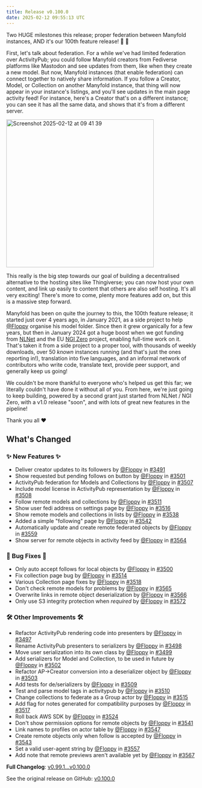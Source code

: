 ```yaml
---
title: Release v0.100.0
date: 2025-02-12 09:55:13 UTC
---
```

Two HUGE milestones this release; proper federation between Manyfold instances, AND it's our 100th feature release! 🎂  🎉

First, let's talk about federation. For a while we've had limited federation over ActivityPub; you could follow Manyfold creators from Fediverse platforms like Mastodon and see updates from them, like when they create a new model. But now, Manyfold instances (that enable federation) can connect together to natively share information. If you follow a Creator, Model, or Collection on another Manyfold instance, that thing will now appear in your instance's listings, and you'll see updates in the main page activity feed! For instance, here's a Creator that's on a different instance; you can see it has all the same data, and shows that it's from a different server.

<img width="391" alt="Screenshot 2025-02-12 at 09 41 39" src="https://github.com/user-attachments/assets/275e610b-f281-46ed-80b9-0b132b98bdf5" />

This really is the big step towards our goal of building a decentralised alternative to the hosting sites like Thingiverse; you can now host your own content, and link up easily to content that others are also self hosting. It's all very exciting! There's more to come, plenty more features add on, but this is a massive step forward.

Manyfold has been on quite the journey to this, the 100th feature release; it started just over 4 years ago, in January 2021, as a side project to help [@Floppy](https://github.com/Floppy) organise his model folder. Since then it grew organically for a few years, but then in January 2024 got a huge boost when we got funding from [NLNet](https://nlnet.nl) and the EU [NGI Zero](https://ngi.eu/ngi-projects/ngi-zero/) project, enabling full-time work on it. That's taken it from a side project to a proper tool, with thousands of weekly downloads, over 50 *known* instances running (and that's just the ones reporting in!), translation into five languages, and an informal network of contributors who write code, translate text, provide peer support, and generally keep us going!

We couldn't be more thankful to everyone who's helped us get this far; we literally couldn't have done it without all of you. From here, we're just going to keep building, powered by a second grant just started from NLNet / NGI Zero, with a v1.0 release "soon", and with lots of great new features in the pipeline!

Thank you all ❤️

## What's Changed
### ✨ New Features ✨
* Deliver creator updates to its followers by [@Floppy](https://github.com/Floppy) in [#3491](https://github.com/manyfold3d/manyfold/pull/3491)
* Show requested but pending follows on button by [@Floppy](https://github.com/Floppy) in [#3501](https://github.com/manyfold3d/manyfold/pull/3501)
* ActivityPub federation for Models and Collections by [@Floppy](https://github.com/Floppy) in [#3507](https://github.com/manyfold3d/manyfold/pull/3507)
* Include model license in ActivityPub representation by [@Floppy](https://github.com/Floppy) in [#3508](https://github.com/manyfold3d/manyfold/pull/3508)
* Follow remote models and collections by [@Floppy](https://github.com/Floppy) in [#3511](https://github.com/manyfold3d/manyfold/pull/3511)
* Show user fedi address on settings page by [@Floppy](https://github.com/Floppy) in [#3516](https://github.com/manyfold3d/manyfold/pull/3516)
* Show remote models and collections in lists by [@Floppy](https://github.com/Floppy) in [#3538](https://github.com/manyfold3d/manyfold/pull/3538)
* Added a simple "following" page by [@Floppy](https://github.com/Floppy) in [#3542](https://github.com/manyfold3d/manyfold/pull/3542)
* Automatically update and create remote federated objects by [@Floppy](https://github.com/Floppy) in [#3559](https://github.com/manyfold3d/manyfold/pull/3559)
* Show server for remote objects in activity feed by [@Floppy](https://github.com/Floppy) in [#3564](https://github.com/manyfold3d/manyfold/pull/3564)
### 🐛 Bug Fixes 🐛
* Only auto accept follows for local objects by [@Floppy](https://github.com/Floppy) in [#3500](https://github.com/manyfold3d/manyfold/pull/3500)
* Fix collection page bug by [@Floppy](https://github.com/Floppy) in [#3514](https://github.com/manyfold3d/manyfold/pull/3514)
* Various Collection page fixes by [@Floppy](https://github.com/Floppy) in [#3518](https://github.com/manyfold3d/manyfold/pull/3518)
* Don't check remote models for problems by [@Floppy](https://github.com/Floppy) in [#3565](https://github.com/manyfold3d/manyfold/pull/3565)
* Overwrite links in remote object deserialization by [@Floppy](https://github.com/Floppy) in [#3566](https://github.com/manyfold3d/manyfold/pull/3566)
* Only use S3 integrity protection when *required* by [@Floppy](https://github.com/Floppy) in [#3572](https://github.com/manyfold3d/manyfold/pull/3572)
### 🛠️ Other Improvements 🛠️
* Refactor ActivityPub rendering code into presenters by [@Floppy](https://github.com/Floppy) in [#3497](https://github.com/manyfold3d/manyfold/pull/3497)
* Rename ActivityPub presenters to serializers by [@Floppy](https://github.com/Floppy) in [#3498](https://github.com/manyfold3d/manyfold/pull/3498)
* Move user serialization into its own class by [@Floppy](https://github.com/Floppy) in [#3499](https://github.com/manyfold3d/manyfold/pull/3499)
* Add serializers for Model and Collection, to be used in future by [@Floppy](https://github.com/Floppy) in [#3502](https://github.com/manyfold3d/manyfold/pull/3502)
* Refactor AP->Creator conversion into a deserializer object by [@Floppy](https://github.com/Floppy) in [#3503](https://github.com/manyfold3d/manyfold/pull/3503)
* Add tests for de/serializers by [@Floppy](https://github.com/Floppy) in [#3509](https://github.com/manyfold3d/manyfold/pull/3509)
* Test and parse model tags in activitypub by [@Floppy](https://github.com/Floppy) in [#3510](https://github.com/manyfold3d/manyfold/pull/3510)
* Change collections to federate as a Group actor by [@Floppy](https://github.com/Floppy) in [#3515](https://github.com/manyfold3d/manyfold/pull/3515)
* Add flag for notes generated for compatibility purposes by [@Floppy](https://github.com/Floppy) in [#3517](https://github.com/manyfold3d/manyfold/pull/3517)
* Roll back AWS SDK by [@Floppy](https://github.com/Floppy) in [#3524](https://github.com/manyfold3d/manyfold/pull/3524)
* Don't show permission options for remote objects by [@Floppy](https://github.com/Floppy) in [#3541](https://github.com/manyfold3d/manyfold/pull/3541)
* Link names to profiles on actor table by [@Floppy](https://github.com/Floppy) in [#3547](https://github.com/manyfold3d/manyfold/pull/3547)
* Create remote objects only when follow is accepted by [@Floppy](https://github.com/Floppy) in [#3543](https://github.com/manyfold3d/manyfold/pull/3543)
* Set a valid user-agent string by [@Floppy](https://github.com/Floppy) in [#3557](https://github.com/manyfold3d/manyfold/pull/3557)
* Add note that remote previews aren't available yet by [@Floppy](https://github.com/Floppy) in [#3567](https://github.com/manyfold3d/manyfold/pull/3567)


**Full Changelog**: [v0.99.1...v0.100.0](https://github.com/manyfold3d/manyfold/compare/v0.99.1...v0.100.0)

See the original release on GitHub: [v0.100.0](https://github.com/manyfold3d/manyfold/releases/tag/v0.100.0)
